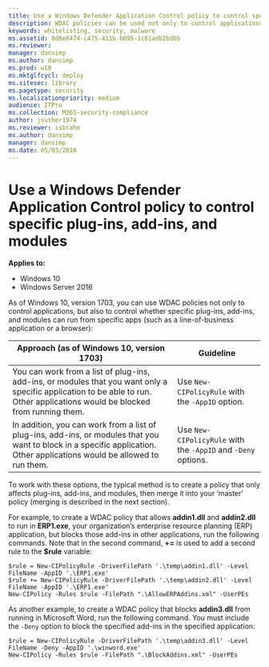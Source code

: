```yaml
---
title: Use a Windows Defender Application Control policy to control specific plug-ins, add-ins, and modules  (Windows 10)
description: WDAC policies can be used not only to control applications, but also to control whether specific plug-ins, add-ins, and modules can run from specific apps.
keywords: whitelisting, security, malware
ms.assetid: 8d6e0474-c475-411b-b095-1c61adb2bdbb
ms.reviewer: 
manager: dansimp
ms.author: dansimp
ms.prod: w10
ms.mktglfcycl: deploy
ms.sitesec: library
ms.pagetype: security
ms.localizationpriority: medium
audience: ITPro
ms.collection: M365-security-compliance
author: jsuther1974
ms.reviewer: isbrahm
ms.author: dansimp
manager: dansimp
ms.date: 05/03/2018
---
```


# Use a Windows Defender Application Control policy to control specific plug-ins, add-ins, and modules 

**Applies to:**

-   Windows 10
-   Windows Server 2016

As of Windows 10, version 1703, you can use WDAC policies not only to control applications, but also to control whether specific plug-ins, add-ins, and modules can run from specific apps (such as a line-of-business application or a browser):

| Approach (as of Windows 10, version 1703) | Guideline |
|---|---|
| You can work from a list of plug-ins, add-ins, or modules that you want only a specific application to be able to run. Other applications would be blocked from running them. | Use `New-CIPolicyRule` with the `-AppID` option. |
| In addition, you can work  from a list of plug-ins, add-ins, or modules that you want to block in a specific application. Other applications would be allowed to run them. | Use `New-CIPolicyRule` with the `-AppID` and `-Deny` options. |

To work with these options, the typical method is to create a policy that only affects plug-ins, add-ins, and modules, then merge it into your ‘master’ policy (merging is described in the next section).

For example, to create a WDAC policy that allows **addin1.dll** and **addin2.dll** to run in **ERP1.exe**, your organization’s enterprise resource planning (ERP) application, but blocks those add-ins in other applications, run the following commands. Note that in the second command, **+=** is used to add a second rule to the **$rule** variable:

```
$rule = New-CIPolicyRule -DriverFilePath '.\temp\addin1.dll' -Level FileName -AppID '.\ERP1.exe'
$rule += New-CIPolicyRule -DriverFilePath '.\temp\addin2.dll' -Level FileName -AppID '.\ERP1.exe'
New-CIPolicy -Rules $rule -FilePath ".\AllowERPAddins.xml" -UserPEs
```

As another example, to create a WDAC policy that blocks **addin3.dll** from running in Microsoft Word, run the following command. You must include the `-Deny` option to block the specified add-ins in the specified application:

```
$rule = New-CIPolicyRule -DriverFilePath '.\temp\addin3.dll' -Level FileName -Deny -AppID '.\winword.exe'
New-CIPolicy -Rules $rule -FilePath ".\BlockAddins.xml" -UserPEs
```

